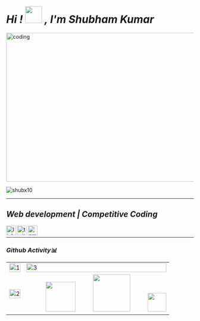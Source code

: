 # <i>Hi ! <img src="https://c.tenor.com/QG65z_UQSCgAAAAi/jorrparivar-digital-pratik.gif" width="45"> , I'm Shubham Kumar</i>

<img alt="coding" src="https://64.media.tumblr.com/2d0af9c90d1b1107313cc20bda01548a/tumblr_outwxnanpp1u79o2lo1_1280.gifv" width="1500" height="400">

<p align="left"><img src="https://komarev.com/ghpvc/?username=shubx10&label=Visitors&color=0e75b6&style=flat" alt="shubx10" /></p>
<hr>

## <i>Web development | Competitive Coding</i>

<a href="https://linkedin.com/in/shubham-kumar-017352226" target="_blank">
  <img align="left" width="26px" src="https://cdn-icons-png.flaticon.com/512/3536/3536505.png" alt="linkedin"  />
</a>

<a href="https://twitter.com/shubhamedx" target="_blank">
  <img align="left" width="26px" src="https://cdn-icons-png.flaticon.com/512/733/733579.png" alt="twitter" />
</a>

 <a href="mailto:shubhamedx26@gmail.com" target="_blank">
  <img align="left" width="26px" src="https://cdn-icons-png.flaticon.com/512/5968/5968534.png" alt="gmail" />
</a>
<br>
<hr>


### <i>Github Activity📊</i>
<table>
  <tr>
    <td><img src="https://github-readme-stats.vercel.app/api?username=shubx10&show_icons=true&theme=tokyonight" display=block width=100% height=auto alt="1"></td>
    <td><img src="https://github-readme-streak-stats.herokuapp.com/?user=Shubx10&theme=tokyonight"  display=block width=100% height=auto alt="3" ></td>
   </tr> 
   <tr>
     <td><img src="https://github-readme-stats.vercel.app/api/top-langs/?username=shubx10&theme=tokyonight&layout=compact" display=block width=100% height=auto     
     alt="2" ></td>
     <td>&nbsp;&nbsp;&nbsp;&nbsp;&nbsp;&nbsp;&nbsp;&nbsp;&nbsp;&nbsp;&nbsp;&nbsp;<img src="https://c.tenor.com/SOVMSXmWB1kAAAAi/tony-star-jumping.gif" 
     width="80">&nbsp;&nbsp;&nbsp;&nbsp;&nbsp;&nbsp;&nbsp;&nbsp;&nbsp;&nbsp;&nbsp;<img src="https://c.tenor.com/muTtyh3hW3MAAAAi/rabbit-dance.gif" 
     width="100">&nbsp;&nbsp;&nbsp;&nbsp;&nbsp;&nbsp;&nbsp;&nbsp;&nbsp;&nbsp;&nbsp;<img src="https://c.tenor.com/XSbD902n1fwAAAAi/rennen-fast.gif" width="50"></td>
  </tr>
</table>
<!-- <hr>

### <i>Productivity Stats📈</i>
<table>
  <tr>
    <td><img src="https://github-profile-summary-cards.vercel.app/api/cards/profile-details?username=Shubx10&theme=tokyonight"  display=block width=100% height=auto  alt="graph" ></td>
   </tr> 
   <tr>
     <td><img src="https://github-readme-activity-graph.cyclic.app/graph?username=shubx10&theme=tokyo-night" width="100%" alt="stat_graph"></td>
  </tr>
</table> -->




